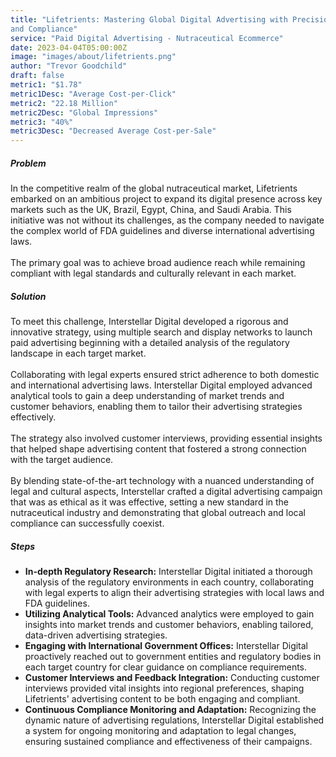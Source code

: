 ```yaml
---
title: "Lifetrients: Mastering Global Digital Advertising with Precision
and Compliance"
service: "Paid Digital Advertising - Nutraceutical Ecommerce"
date: 2023-04-04T05:00:00Z
image: "images/about/lifetrients.png"
author: "Trevor Goodchild"
draft: false
metric1: "$1.78"
metric1Desc: "Average Cost-per-Click" 
metric2: "22.18 Million"
metric2Desc: "Global Impressions" 
metric3: "40%"
metric3Desc: "Decreased Average Cost-per-Sale" 
---
```




##### Problem

In the competitive realm of the global nutraceutical market, Lifetrients embarked on an
ambitious project to expand its digital presence across key markets such as the UK,
Brazil, Egypt, China, and Saudi Arabia. This initiative was not without its challenges, as
the company needed to navigate the complex world of FDA guidelines and diverse
international advertising laws. 
<br>
<br>
The primary goal was to achieve broad audience reach while remaining compliant with legal standards and culturally relevant in each market.

##### Solution

To meet this challenge, Interstellar Digital developed a rigorous and innovative strategy,
using multiple search and display networks to launch paid advertising beginning with a
detailed analysis of the regulatory landscape in each target market.
<br>
<br>
Collaborating with legal experts ensured strict adherence to both domestic and international advertising
laws. Interstellar Digital employed advanced analytical tools to gain a deep
understanding of market trends and customer behaviors, enabling them to tailor their
advertising strategies effectively. 
<br>
<br>
The strategy also involved customer interviews,
providing essential insights that helped shape advertising content that fostered a strong
connection with the target audience. 
<br>
<br>
By blending state-of-the-art technology with a
nuanced understanding of legal and cultural aspects, Interstellar crafted a digital
advertising campaign that was as ethical as it was effective, setting a new standard in
the nutraceutical industry and demonstrating that global outreach and local compliance
can successfully coexist.

##### Steps

- <b>In-depth Regulatory Research:</b> Interstellar Digital initiated a thorough analysis of the regulatory environments in each country, collaborating with legal experts to align their advertising strategies with local laws and FDA guidelines.
- <b>Utilizing Analytical Tools:</b> Advanced analytics were employed to gain insights into market trends and customer behaviors, enabling tailored, data-driven advertising strategies.
- <b>Engaging with International Government Offices:</b> Interstellar Digital proactively reached out to government entities and regulatory bodies in each target country for clear guidance on compliance requirements.
- <b>Customer Interviews and Feedback Integration:</b> Conducting customer interviews provided vital insights into regional preferences, shaping Lifetrients' advertising content to be both engaging and compliant.
- <b>Continuous Compliance Monitoring and Adaptation:</b> Recognizing the dynamic nature of advertising regulations, Interstellar Digital established a system for ongoing monitoring and adaptation to legal changes, ensuring sustained compliance and effectiveness of their campaigns.


